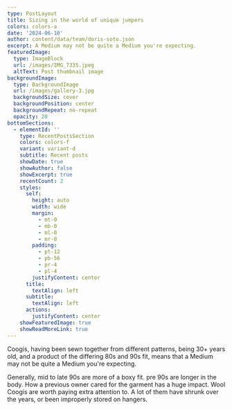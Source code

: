```yaml
---
type: PostLayout
title: Sizing in the world of unique jumpers
colors: colors-a
date: '2024-06-10'
author: content/data/team/doris-soto.json
excerpt: A Medium may not be quite a Medium you're expecting.
featuredImage:
  type: ImageBlock
  url: /images/IMG_7335.jpeg
  altText: Post thumbnail image
backgroundImage:
  type: BackgroundImage
  url: /images/gallery-3.jpg
  backgroundSize: cover
  backgroundPosition: center
  backgroundRepeat: no-repeat
  opacity: 20
bottomSections:
  - elementId: ''
    type: RecentPostsSection
    colors: colors-f
    variant: variant-d
    subtitle: Recent posts
    showDate: true
    showAuthor: false
    showExcerpt: true
    recentCount: 2
    styles:
      self:
        height: auto
        width: wide
        margin:
          - mt-0
          - mb-0
          - ml-0
          - mr-0
        padding:
          - pt-12
          - pb-56
          - pr-4
          - pl-4
        justifyContent: center
      title:
        textAlign: left
      subtitle:
        textAlign: left
      actions:
        justifyContent: center
    showFeaturedImage: true
    showReadMoreLink: true
---
```

Coogis, having been sewn together from different patterns, being 30+ years old, and a product of the differing 80s and 90s fit, means that a Medium may not be quite a Medium you're expecting. 

Generally, mid to late 90s are more of a boxy fit. pre 90s are longer in the body. How a previous owner cared for the garment has a huge impact. Wool Coogis are worth paying extra attention to. A lot of them have shrunk over the years, or been improperly stored on hangers. 
